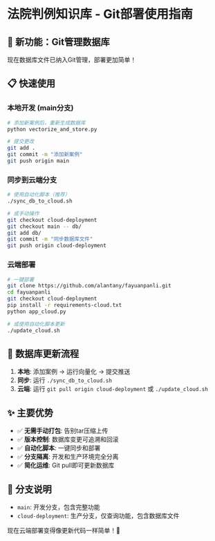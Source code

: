# 法院判例知识库 - Git部署使用指南

## 🎉 新功能：Git管理数据库

现在数据库文件已纳入Git管理，部署更加简单！

## 📋 快速使用

### 本地开发 (main分支)
```bash
# 添加新案例后，重新生成数据库
python vectorize_and_store.py

# 提交更改
git add .
git commit -m "添加新案例"
git push origin main
```

### 同步到云端分支
```bash
# 使用自动化脚本（推荐）
./sync_db_to_cloud.sh

# 或手动操作
git checkout cloud-deployment
git checkout main -- db/
git add db/
git commit -m "同步数据库文件"
git push origin cloud-deployment
```

### 云端部署
```bash
# 一键部署
git clone https://github.com/alantany/fayuanpanli.git
cd fayuanpanli
git checkout cloud-deployment
pip install -r requirements-cloud.txt
python app_cloud.py

# 或使用自动化脚本更新
./update_cloud.sh
```

## 🔄 数据库更新流程

1. **本地**: 添加案例 → 运行向量化 → 提交推送
2. **同步**: 运行 `./sync_db_to_cloud.sh`
3. **云端**: 运行 `git pull origin cloud-deployment` 或 `./update_cloud.sh`

## ✨ 主要优势

- ✅ **无需手动打包**: 告别tar压缩上传
- ✅ **版本控制**: 数据库变更可追溯和回滚
- ✅ **自动化脚本**: 一键同步和部署
- ✅ **分支隔离**: 开发和生产环境完全分离
- ✅ **简化运维**: Git pull即可更新数据库

## 📁 分支说明

- `main`: 开发分支，包含完整功能
- `cloud-deployment`: 生产分支，仅查询功能，包含数据库文件

现在云端部署变得像更新代码一样简单！🚀 